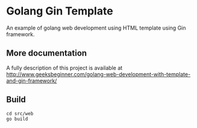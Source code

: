 # Golang Gin Template

An example of golang web development using HTML template using Gin framework.

## More documentation
A fully description of this project is available at http://www.geeksbeginner.com/golang-web-development-with-template-and-gin-framework/

## Build
```
cd src/web
go build
```